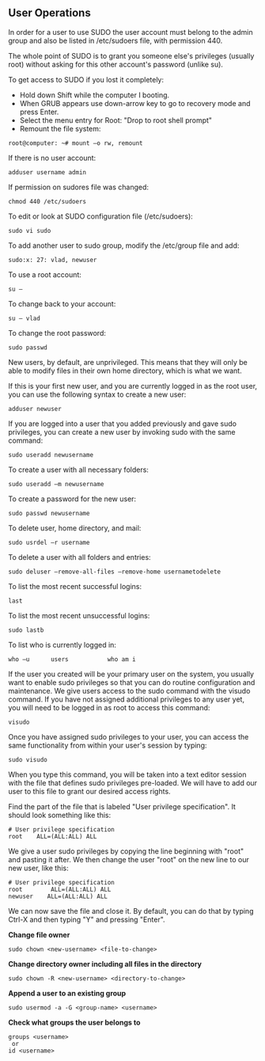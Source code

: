 ## User Operations

In order for a user to use SUDO the user account must belong to the admin group and also be listed in /etc/sudoers file, with permission 440. 

The whole point of SUDO is to grant you someone else's privileges (usually root) without asking for this other account's password (unlike su).

To get access to SUDO if you lost it completely:
- Hold down Shift while the computer I booting.
- When GRUB appears use down-arrow key to go to recovery mode and press Enter. 
- Select the menu entry for Root: "Drop to root shell prompt"
- Remount the file system: 
```
root@computer: ~# mount –o rw, remount
```
If there is no user account:
```
adduser username admin
```
If permission on sudores file was changed:
```
chmod 440 /etc/sudoers
```
To edit or look at SUDO configuration file (/etc/sudoers):
```
sudo vi sudo
```
To add another user to sudo group, modify the /etc/group file and add:
```
sudo:x: 27: vlad, newuser
```
To use a root account:
```
su –
```
To change back to your account:
```
su – vlad
```
To change the root password:
```
sudo passwd
```
New users, by default, are unprivileged. This means that they will only be able to modify files in their own home directory, which is what we want.

If this is your first new user, and you are currently logged in as the root user, you can use the following syntax to create a new user:
```
adduser newuser
```
If you are logged into a user that you added previously and gave sudo privileges, you can create a new user by invoking sudo with the same command:
```
sudo useradd newusername	
```
To create a user with all necessary folders:
```
sudo useradd –m newusername
```
To create a password for the new user:
```
sudo passwd newusername
```
To delete user, home directory, and mail:
```
sudo usrdel –r username
```
To delete a user with all folders and entries:
```
sudo deluser –remove-all-files –remove-home usernametodelete
```
To list the most recent successful logins:
```
last
```
To list the most recent unsuccessful logins:
```
sudo lastb
```
To list who is currently logged in:
```
who –u		users			who am i
```
If the user you created will be your primary user on the system, you usually want to enable sudo privileges so that you can do routine configuration and maintenance. We give users access to the sudo command with the visudo command. If you have not assigned additional privileges to any user yet, you will need to be logged in as root to access this command:
```
visudo
```
Once you have assigned sudo privileges to your user, you can access the same functionality from within your user's session by typing:
```
sudo visudo
```
When you type this command, you will be taken into a text editor session with the file that defines sudo privileges pre-loaded. We will have to add our user to this file to grant our desired access rights.

Find the part of the file that is labeled "User privilege specification". It should look something like this:
```
# User privilege specification
root    ALL=(ALL:ALL) ALL
```
We give a user sudo privileges by copying the line beginning with "root" and pasting it after. We then change the user "root" on the new line to our new user, like this:
```
# User privilege specification
root        ALL=(ALL:ALL) ALL
newuser    ALL=(ALL:ALL) ALL
```
We can now save the file and close it. By default, you can do that by typing Ctrl-X and then typing "Y" and pressing "Enter".

**Change file owner**
```
sudo chown <new-username> <file-to-change>
```
**Change directory owner including all files in the directory**
```
sudo chown -R <new-username> <directory-to-change>
```
**Append a user to an existing group**
```
sudo usermod -a -G <group-name> <username>
```
**Check what groups the user belongs to**
```
groups <username>
 or
id <username>
```
